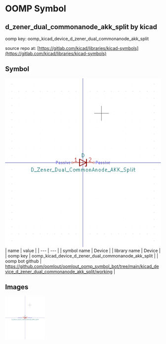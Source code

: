 # OOMP Symbol  
## d_zener_dual_commonanode_akk_split  by kicad  
  
oomp key: oomp_kicad_device_d_zener_dual_commonanode_akk_split  
  
source repo at: [https://gitlab.com/kicad/libraries/kicad-symbols](https://gitlab.com/kicad/libraries/kicad-symbols)  
## Symbol  
  
[![working.png](working_600.png)](working.png)  
| name | value | 
| --- | --- | 
| symbol name | Device | 
| library name | Device | 
| oomp key | oomp_kicad_device_d_zener_dual_commonanode_akk_split | 
| oomp bot github | https://github.com/oomlout/oomlout_oomp_symbol_bot/tree/main/kicad_device_d_zener_dual_commonanode_akk_split/working | 
## Images  
  
[![working.png](working_140.png)](working.png)  
